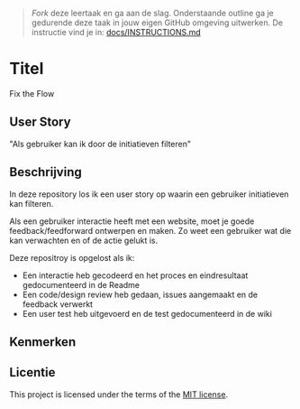 > _Fork_ deze leertaak en ga aan de slag. 
Onderstaande outline ga je gedurende deze taak in jouw eigen GitHub omgeving uitwerken. 
De instructie vind je in: [docs/INSTRUCTIONS.md](docs/INSTRUCTIONS.md)

# Titel
Fix the Flow 

## User Story
"Als gebruiker kan ik door de initiatieven filteren"

## Beschrijving
In deze repository los ik een user story op waarin een gebruiker initiatieven kan filteren.

Als een gebruiker interactie heeft met een website, moet je goede feedback/feedforward ontwerpen en maken. Zo weet een gebruiker wat die kan verwachten en of de actie gelukt is.

Deze repositroy is opgelost als ik:

 - Een interactie heb gecodeerd en het proces en eindresultaat gedocumenteerd in de Readme
 - Een code/design review heb gedaan, issues aangemaakt en de feedback verwerkt
 - Een user test heb uitgevoerd en de test gedocumenteerd in de wiki

<!-- Voeg een mooie poster visual toe 📸 -->
<!-- Voeg een link toe naar Github Pages 🌐-->


## Kenmerken
<!-- Bij Kenmerken staat welke technieken zijn gebruikt en hoe. Wat is de HTML structuur? Wat zijn de belangrijkste dingen in CSS? Wat is er met JS gedaan en hoe? -->

## Licentie

This project is licensed under the terms of the [MIT license](./LICENSE).

